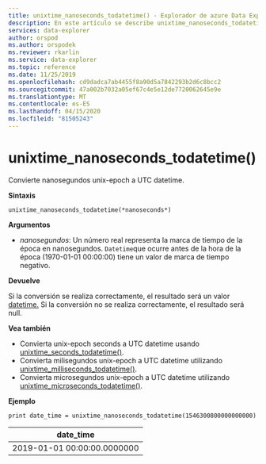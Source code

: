 ```yaml
---
title: unixtime_nanoseconds_todatetime() - Explorador de azure Data Explorer ? Microsoft Docs
description: En este artículo se describe unixtime_nanoseconds_todatetime() en Azure Data Explorer.
services: data-explorer
author: orspod
ms.author: orspodek
ms.reviewer: rkarlin
ms.service: data-explorer
ms.topic: reference
ms.date: 11/25/2019
ms.openlocfilehash: cd9dadca7ab4455f8a90d5a7842293b2d6c8bcc2
ms.sourcegitcommit: 47a002b7032a05ef67c4e5e12de7720062645e9e
ms.translationtype: MT
ms.contentlocale: es-ES
ms.lasthandoff: 04/15/2020
ms.locfileid: "81505243"
---
```

# <a name="unixtime_nanoseconds_todatetime"></a>unixtime_nanoseconds_todatetime()

Convierte nanosegundos unix-epoch a UTC datetime.

**Sintaxis**

`unixtime_nanoseconds_todatetime(*nanoseconds*)`

**Argumentos**

* *nanosegundos*: Un número real representa la marca de tiempo de la época en nanosegundos. `Datetime`que ocurre antes de la hora de la época (1970-01-01 00:00:00) tiene un valor de marca de tiempo negativo.

**Devuelve**

Si la conversión se realiza correctamente, el resultado será un valor [datetime.](./scalar-data-types/datetime.md) Si la conversión no se realiza correctamente, el resultado será null.

**Vea también**

* Convierta unix-epoch seconds a UTC datetime usando [unixtime_seconds_todatetime()](unixtime-seconds-todatetimefunction.md).
* Convierta milisegundos unix-epoch a UTC datetime utilizando [unixtime_milliseconds_todatetime()](unixtime-milliseconds-todatetimefunction.md).
* Convierta microsegundos unix-epoch a UTC datetime utilizando [unixtime_microseconds_todatetime()](unixtime-microseconds-todatetimefunction.md).

**Ejemplo**

```kusto
print date_time = unixtime_nanoseconds_todatetime(1546300800000000000)
```

|date_time|
|---|
|2019-01-01 00:00:00.0000000|